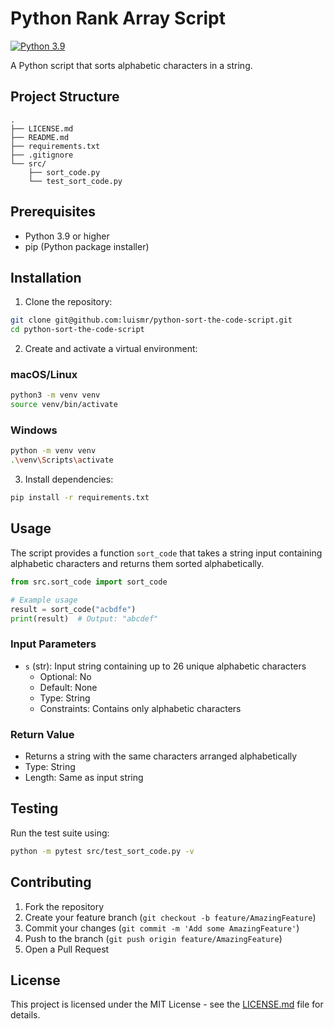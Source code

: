 # Python Rank Array Script

[![Python 3.9](https://img.shields.io/badge/python-3.9-blue.svg)](https://www.python.org/downloads/release/python-390/)

A Python script that sorts alphabetic characters in a string.

## Project Structure

```
.
├── LICENSE.md
├── README.md
├── requirements.txt
├── .gitignore
└── src/
    ├── sort_code.py
    └── test_sort_code.py
```

## Prerequisites

- Python 3.9 or higher
- pip (Python package installer)

## Installation

1. Clone the repository:
```bash
git clone git@github.com:luismr/python-sort-the-code-script.git
cd python-sort-the-code-script
```

2. Create and activate a virtual environment:

### macOS/Linux
```bash
python3 -m venv venv
source venv/bin/activate
```

### Windows
```bash
python -m venv venv
.\venv\Scripts\activate
```

3. Install dependencies:
```bash
pip install -r requirements.txt
```

## Usage

The script provides a function `sort_code` that takes a string input containing alphabetic characters and returns them sorted alphabetically.

```python
from src.sort_code import sort_code

# Example usage
result = sort_code("acbdfe")
print(result)  # Output: "abcdef"
```

### Input Parameters

- `s` (str): Input string containing up to 26 unique alphabetic characters
  - Optional: No
  - Default: None
  - Type: String
  - Constraints: Contains only alphabetic characters

### Return Value

- Returns a string with the same characters arranged alphabetically
- Type: String
- Length: Same as input string

## Testing

Run the test suite using:

```bash
python -m pytest src/test_sort_code.py -v
```

## Contributing

1. Fork the repository
2. Create your feature branch (`git checkout -b feature/AmazingFeature`)
3. Commit your changes (`git commit -m 'Add some AmazingFeature'`)
4. Push to the branch (`git push origin feature/AmazingFeature`)
5. Open a Pull Request

## License

This project is licensed under the MIT License - see the [LICENSE.md](LICENSE.md) file for details. 